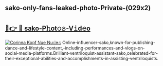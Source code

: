 ## sako-only-fans​-leaked-photo​-Private-(029x2)


# <h2><a href="https://mediaupload.pro?title=sako&ref=git">🔗👉 🔴 sako-P𝚑ot𝚘𝚜-V𝚒d𝚎o</a></h2>

[![Corinna Kopf Nue Nu𝚍e𝚜](https://i.imgur.com/0qMVB7G.gif)](https://mediaupload.pro?title=sako&ref=git)
Online-influencer-sako,known-for-publishing-dance-and-lifestyle-content,-including-performances-and-vlogs-on-social-media-platforms.Brilliant-ventriloquist-assistant-sako,celebrated-for-their-exceptional-abilities-and-accomplishments-in-assisting-ventriloquists.  